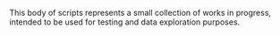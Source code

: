 This body of scripts represents a small collection of works in progress, intended to be used for testing and data exploration purposes. 
